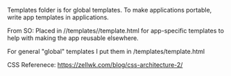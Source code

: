 Templates folder is for global templates.  To make applications portable, write app templates in applications.

From SO:
Placed in <PROJECT>/<APP>/templates/<APP>/template.html for app-specific templates to help with making the app reusable elsewhere.

For general "global" templates I put them in <PROJECT>/templates/template.html

CSS Referenece:
https://zellwk.com/blog/css-architecture-2/